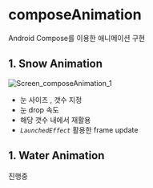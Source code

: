 # composeAnimation
Android Compose를 이용한 애니메이션 구현

## 1. Snow Animation

![Screen_composeAnimation_1](https://user-images.githubusercontent.com/26853549/236715822-b97db05c-4e7f-4eee-a9a8-07c41754d4b4.gif)
- 눈 사이즈 , 갯수 지정
- 눈 drop 속도
- 해당 갯수 내에서 재활용
- *`LaunchedEffect`*  활용한 frame update


## 1. Water Animation

진행중
